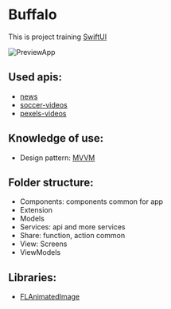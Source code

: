 # Buffalo

This is project training [SwiftUI](https://developer.apple.com/xcode/swiftui/)

![PreviewApp](Assets/preview.gif)

## Used apis:

- [news](https://rapidapi.com/newscatcher-api-newscatcher-api-default/api/free-news/)
- [soccer-videos](https://rapidapi.com/scorebat/api/free-football-soccer-videos/)
- [pexels-videos](https://www.pexels.com/vi-vn/api/documentation/)

## Knowledge of use:

- Design pattern: [MVVM](<https://www.techtarget.com/whatis/definition/Model-View-ViewModel#:~:text=Model%2DView%2DViewModel%20(MVVM)%20is%20a%20software%20design,Ken%20Cooper%20and%20John%20Gossman.>)

## Folder structure:

- Components: components common for app
- Extension
- Models
- Services: api and more services
- Share: function, action common
- View: Screens
- ViewModels

## Libraries:

- [FLAnimatedImage](https://github.com/Flipboard/FLAnimatedImage)
